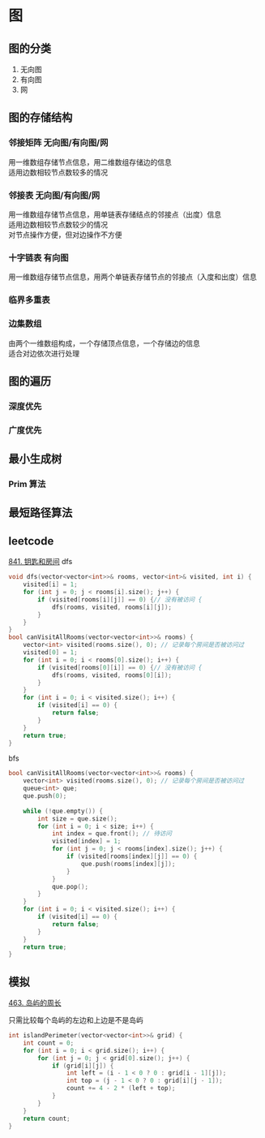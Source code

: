 # 图
## 图的分类
1. 无向图
2. 有向图
3. 网
## 图的存储结构
### 邻接矩阵 无向图/有向图/网
用一维数组存储节点信息，用二维数组存储边的信息  
适用边数相较节点数较多的情况
### 邻接表 无向图/有向图/网
用一维数组存储节点信息，用单链表存储结点的邻接点（出度）信息  
适用边数相较节点数较少的情况  
对节点操作方便，但对边操作不方便
### 十字链表 有向图
用一维数组存储节点信息，用两个单链表存储节点的邻接点（入度和出度）信息
### 临界多重表

### 边集数组
由两个一维数组构成，一个存储顶点信息，一个存储边的信息  
适合对边依次进行处理
## 图的遍历
### 深度优先
### 广度优先
## 最小生成树
### Prim 算法
### 
## 最短路径算法

## leetcode
[841. 钥匙和房间](https://leetcode-cn.com/problems/keys-and-rooms/)
dfs
```cpp
void dfs(vector<vector<int>>& rooms, vector<int>& visited, int i) {
    visited[i] = 1;
    for (int j = 0; j < rooms[i].size(); j++) {
        if (visited[rooms[i][j]] == 0) {// 没有被访问 {
            dfs(rooms, visited, rooms[i][j]);
        }
    }
}
bool canVisitAllRooms(vector<vector<int>>& rooms) {
    vector<int> visited(rooms.size(), 0); // 记录每个房间是否被访问过
    visited[0] = 1;
    for (int i = 0; i < rooms[0].size(); i++) {
        if (visited[rooms[0][i]] == 0) {// 没有被访问 {
            dfs(rooms, visited, rooms[0][i]);
        }
    }
    for (int i = 0; i < visited.size(); i++) {
        if (visited[i] == 0) {
            return false;
        }
    }
    return true;
}
```
bfs
```cpp
bool canVisitAllRooms(vector<vector<int>>& rooms) {
    vector<int> visited(rooms.size(), 0); // 记录每个房间是否被访问过
    queue<int> que;
    que.push(0);
    
    while (!que.empty()) {
        int size = que.size();
        for (int i = 0; i < size; i++) {
            int index = que.front(); // 待访问
            visited[index] = 1;
            for (int j = 0; j < rooms[index].size(); j++) {
                if (visited[rooms[index][j]] == 0) {
                    que.push(rooms[index][j]);
                }
            }
            que.pop();
        }
    }
    for (int i = 0; i < visited.size(); i++) {
        if (visited[i] == 0) {
            return false;
        }
    }
    return true;
}
```

## 模拟
[463. 岛屿的周长](https://leetcode-cn.com/problems/island-perimeter/)  

只需比较每个岛屿的左边和上边是不是岛屿
```cpp
int islandPerimeter(vector<vector<int>>& grid) {
    int count = 0;
    for (int i = 0; i < grid.size(); i++) {
        for (int j = 0; j < grid[0].size(); j++) {
            if (grid[i][j]) {
                int left = (i - 1 < 0 ? 0 : grid[i - 1][j]);
                int top = (j - 1 < 0 ? 0 : grid[i][j - 1]);
                count += 4 - 2 * (left + top);
            }
        }
    } 
    return count;
}
```